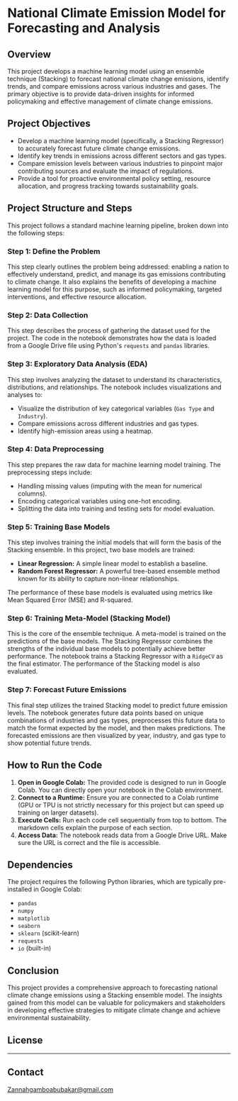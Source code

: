 # National Climate Emission Model for Forecasting and Analysis

## Overview

This project develops a machine learning model using an ensemble technique (Stacking) to forecast national climate change emissions, identify trends, and compare emissions across various industries and gases. The primary objective is to provide data-driven insights for informed policymaking and effective management of climate change emissions.

## Project Objectives

*   Develop a machine learning model (specifically, a Stacking Regressor) to accurately forecast future climate change emissions.
*   Identify key trends in emissions across different sectors and gas types.
*   Compare emission levels between various industries to pinpoint major contributing sources and evaluate the impact of regulations.
*   Provide a tool for proactive environmental policy setting, resource allocation, and progress tracking towards sustainability goals.

## Project Structure and Steps

This project follows a standard machine learning pipeline, broken down into the following steps:

### Step 1: Define the Problem

This step clearly outlines the problem being addressed: enabling a nation to effectively understand, predict, and manage its gas emissions contributing to climate change. It also explains the benefits of developing a machine learning model for this purpose, such as informed policymaking, targeted interventions, and effective resource allocation.

### Step 2: Data Collection

This step describes the process of gathering the dataset used for the project. The code in the notebook demonstrates how the data is loaded from a Google Drive file using Python's `requests` and `pandas` libraries.

### Step 3: Exploratory Data Analysis (EDA)

This step involves analyzing the dataset to understand its characteristics, distributions, and relationships. The notebook includes visualizations and analyses to:

*   Visualize the distribution of key categorical variables (`Gas Type` and `Industry`).
*   Compare emissions across different industries and gas types.
*   Identify high-emission areas using a heatmap.

### Step 4: Data Preprocessing

This step prepares the raw data for machine learning model training. The preprocessing steps include:

*   Handling missing values (imputing with the mean for numerical columns).
*   Encoding categorical variables using one-hot encoding.
*   Splitting the data into training and testing sets for model evaluation.

### Step 5: Training Base Models

This step involves training the initial models that will form the basis of the Stacking ensemble. In this project, two base models are trained:

*   **Linear Regression:** A simple linear model to establish a baseline.
*   **Random Forest Regressor:** A powerful tree-based ensemble method known for its ability to capture non-linear relationships.

The performance of these base models is evaluated using metrics like Mean Squared Error (MSE) and R-squared.

### Step 6: Training Meta-Model (Stacking Model)

This is the core of the ensemble technique. A meta-model is trained on the predictions of the base models. The Stacking Regressor combines the strengths of the individual base models to potentially achieve better performance. The notebook trains a Stacking Regressor with a `RidgeCV` as the final estimator. The performance of the Stacking model is also evaluated.

### Step 7: Forecast Future Emissions

This final step utilizes the trained Stacking model to predict future emission levels. The notebook generates future data points based on unique combinations of industries and gas types, preprocesses this future data to match the format expected by the model, and then makes predictions. The forecasted emissions are then visualized by year, industry, and gas type to show potential future trends.

## How to Run the Code

1.  **Open in Google Colab:** The provided code is designed to run in Google Colab. You can directly open your notebook in the Colab environment.
2.  **Connect to a Runtime:** Ensure you are connected to a Colab runtime (GPU or TPU is not strictly necessary for this project but can speed up training on larger datasets).
3.  **Execute Cells:** Run each code cell sequentially from top to bottom. The markdown cells explain the purpose of each section.
4.  **Access Data:** The notebook reads data from a Google Drive URL. Make sure the URL is correct and the file is accessible.

## Dependencies

The project requires the following Python libraries, which are typically pre-installed in Google Colab:

*   `pandas`
*   `numpy`
*   `matplotlib`
*   `seaborn`
*   `sklearn` (scikit-learn)
*   `requests`
*   `io` (built-in)

## Conclusion

This project provides a comprehensive approach to forecasting national climate change emissions using a Stacking ensemble model. The insights gained from this model can be valuable for policymakers and stakeholders in developing effective strategies to mitigate climate change and achieve environmental sustainability.

## License

---

## Contact

Zannahgamboabubakar@gmail.com